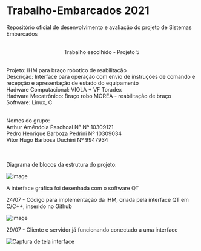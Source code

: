 # Trabalho-Embarcados 2021
Repositório oficial de desenvolvimento e avaliação do projeto de Sistemas Embarcados 
<br/>
<br/>
<p align="center">
Trabalho escolhido - Projeto 5 
<p/>
<br/>
Projeto: IHM para braço robotico de reabilitação
<br/>
Descrição: Interface para operação com envio de instruções de comando e recepção e apresentação de estado do equipamento
<br/>
Hadware Computacional: VIOLA + VF Toradex
<br/>
Hadware Mecatrônico: Braço robo MOREA - reabilitação de braço
<br/>
Software: Linux, C
<br/>
<br/>

Nomes do grupo: 
<br/> Arthur Amêndola Paschoal Nº Nº 10309121
<br/> Pedro Henrique Barboza Pedrini Nº 10309034
<br/> Vitor Hugo Barbosa Duchini Nº 9947934

<br/>
<br/>
Diagrama de blocos da estrutura do projeto:

![image](https://user-images.githubusercontent.com/39706145/126869657-3c066a78-35e6-4c89-bddf-cab34444d952.png)

A interface gráfica foi desenhada com o software QT

24/07 - Código para implementação da IHM, criada pela interface QT em C/C++, inserido no Github

![image](https://user-images.githubusercontent.com/39706050/126876602-470ebda6-5eef-4780-9031-f984e9746fb7.png)

29/07 - Cliente e servidor já funcionando conectado a uma interface

![Captura de tela interface](https://user-images.githubusercontent.com/39706145/127585160-d692edc2-d607-46b0-8a9a-5be835491be9.png)




